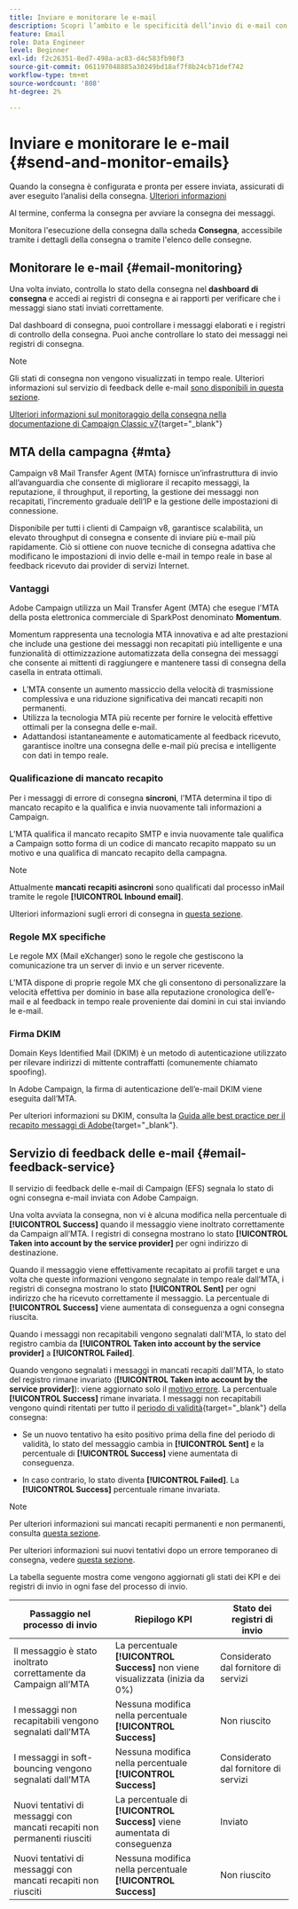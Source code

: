 ```yaml
---
title: Inviare e monitorare le e-mail
description: Scopri l’ambito e le specificità dell’invio di e-mail con Adobe Campaign
feature: Email
role: Data Engineer
level: Beginner
exl-id: f2c26351-8ed7-498a-ac83-d4c583fb98f3
source-git-commit: 061197048885a30249bd18af7f8b24cb71def742
workflow-type: tm+mt
source-wordcount: '808'
ht-degree: 2%

---
```



# Inviare e monitorare le e-mail  {#send-and-monitor-emails}

Quando la consegna è configurata e pronta per essere inviata, assicurati di aver eseguito l’analisi della consegna. [Ulteriori informazioni](delivery-analysis.md)

Al termine, conferma la consegna per avviare la consegna dei messaggi.

Monitora l&#39;esecuzione della consegna dalla scheda **Consegna**, accessibile tramite i dettagli della consegna o tramite l&#39;elenco delle consegne.

## Monitorare le e-mail {#email-monitoring}

Una volta inviato, controlla lo stato della consegna nel **dashboard di consegna** e accedi ai registri di consegna e ai rapporti per verificare che i messaggi siano stati inviati correttamente.

Dal dashboard di consegna, puoi controllare i messaggi elaborati e i registri di controllo della consegna. Puoi anche controllare lo stato dei messaggi nei registri di consegna.

>[!NOTE]
>
>Gli stati di consegna non vengono visualizzati in tempo reale. Ulteriori informazioni sul servizio di feedback delle e-mail [sono disponibili in questa sezione](#email-feedback-service).


[Ulteriori informazioni sul monitoraggio della consegna nella documentazione di Campaign Classic v7](https://experienceleague.adobe.com/docs/campaign-classic/using/sending-messages/key-steps-when-creating-a-delivery/delivery-bestpractices/track-and-monitor.html){target="_blank"}

## MTA della campagna {#mta}

Campaign v8 Mail Transfer Agent (MTA) fornisce un’infrastruttura di invio all’avanguardia che consente di migliorare il recapito messaggi, la reputazione, il throughput, il reporting, la gestione dei messaggi non recapitati, l’incremento graduale dell’IP e la gestione delle impostazioni di connessione.

Disponibile per tutti i clienti di Campaign v8, garantisce scalabilità, un elevato throughput di consegna e consente di inviare più e-mail più rapidamente. Ciò si ottiene con nuove tecniche di consegna adattiva che modificano le impostazioni di invio delle e-mail in tempo reale in base al feedback ricevuto dai provider di servizi Internet.

### Vantaggi

Adobe Campaign utilizza un Mail Transfer Agent (MTA) che esegue l&#39;MTA della posta elettronica commerciale di SparkPost denominato **Momentum**.

Momentum rappresenta una tecnologia MTA innovativa e ad alte prestazioni che include una gestione dei messaggi non recapitati più intelligente e una funzionalità di ottimizzazione automatizzata della consegna dei messaggi che consente ai mittenti di raggiungere e mantenere tassi di consegna della casella in entrata ottimali.

* L’MTA consente un aumento massiccio della velocità di trasmissione complessiva e una riduzione significativa dei mancati recapiti non permanenti.
* Utilizza la tecnologia MTA più recente per fornire le velocità effettive ottimali per la consegna delle e-mail.
* Adattandosi istantaneamente e automaticamente al feedback ricevuto, garantisce inoltre una consegna delle e-mail più precisa e intelligente con dati in tempo reale.

### Qualificazione di mancato recapito

Per i messaggi di errore di consegna **sincroni**, l&#39;MTA determina il tipo di mancato recapito e la qualifica e invia nuovamente tali informazioni a Campaign.

L’MTA qualifica il mancato recapito SMTP e invia nuovamente tale qualifica a Campaign sotto forma di un codice di mancato recapito mappato su un motivo e una qualifica di mancato recapito della campagna.

>[!NOTE]
>
>Attualmente **mancati recapiti asincroni** sono qualificati dal processo inMail tramite le regole **[!UICONTROL Inbound email]**.

Ulteriori informazioni sugli errori di consegna in [questa sezione](delivery-failures.md).


### Regole MX specifiche

Le regole MX (Mail eXchanger) sono le regole che gestiscono la comunicazione tra un server di invio e un server ricevente.

L’MTA dispone di proprie regole MX che gli consentono di personalizzare la velocità effettiva per dominio in base alla reputazione cronologica dell’e-mail e al feedback in tempo reale proveniente dai domini in cui stai inviando le e-mail.

### Firma DKIM

Domain Keys Identified Mail (DKIM) è un metodo di autenticazione utilizzato per rilevare indirizzi di mittente contraffatti (comunemente chiamato spoofing).

In Adobe Campaign, la firma di autenticazione dell’e-mail DKIM viene eseguita dall’MTA.

Per ulteriori informazioni su DKIM, consulta la [Guida alle best practice per il recapito messaggi di Adobe](https://experienceleague.adobe.com/docs/deliverability-learn/deliverability-best-practice-guide/transition-process/infrastructure.html#authentication){target="_blank"}.

## Servizio di feedback delle e-mail {#email-feedback-service}

Il servizio di feedback delle e-mail di Campaign (EFS) segnala lo stato di ogni consegna e-mail inviata con Adobe Campaign.

Una volta avviata la consegna, non vi è alcuna modifica nella percentuale di **[!UICONTROL Success]** quando il messaggio viene inoltrato correttamente da Campaign all’MTA. I registri di consegna mostrano lo stato **[!UICONTROL Taken into account by the service provider]** per ogni indirizzo di destinazione.

Quando il messaggio viene effettivamente recapitato ai profili target e una volta che queste informazioni vengono segnalate in tempo reale dall’MTA, i registri di consegna mostrano lo stato **[!UICONTROL Sent]** per ogni indirizzo che ha ricevuto correttamente il messaggio. La percentuale di **[!UICONTROL Success]** viene aumentata di conseguenza a ogni consegna riuscita.

Quando i messaggi non recapitabili vengono segnalati dall&#39;MTA, lo stato del registro cambia da **[!UICONTROL Taken into account by the service provider]** a **[!UICONTROL Failed]**<!-- and the **[!UICONTROL Bounces + errors]** percentage is increased accordingly-->.

Quando vengono segnalati i messaggi in mancati recapiti dall&#39;MTA, lo stato del registro rimane invariato (**[!UICONTROL Taken into account by the service provider]**): viene aggiornato solo il [motivo errore](delivery-failures.md#delivery-failure-reasons)<!-- and the **[!UICONTROL Bounces + errors]** percentage is increased accordingly-->. La percentuale **[!UICONTROL Success]** rimane invariata. I messaggi non recapitabili vengono quindi ritentati per tutto il [periodo di validità](https://experienceleague.adobe.com/docs/campaign-classic/using/sending-messages/key-steps-when-creating-a-delivery/steps-sending-the-delivery.html#defining-validity-period){target="_blank"} della consegna:

* Se un nuovo tentativo ha esito positivo prima della fine del periodo di validità, lo stato del messaggio cambia in **[!UICONTROL Sent]** e la percentuale di **[!UICONTROL Success]** viene aumentata di conseguenza.

* In caso contrario, lo stato diventa **[!UICONTROL Failed]**. La **[!UICONTROL Success]** <!--and **[!UICONTROL Bounces + errors]** --> percentuale rimane invariata.

>[!NOTE]
>
>Per ulteriori informazioni sui mancati recapiti permanenti e non permanenti, consulta [questa sezione](delivery-failures.md#delivery-failure-reasons).
>
>Per ulteriori informazioni sui nuovi tentativi dopo un errore temporaneo di consegna, vedere [questa sezione](delivery-failures.md#retries).

La tabella seguente mostra come vengono aggiornati gli stati dei KPI e dei registri di invio in ogni fase del processo di invio.

| Passaggio nel processo di invio | Riepilogo KPI | Stato dei registri di invio |
|--- |--- |--- |
| Il messaggio è stato inoltrato correttamente da Campaign all’MTA | La percentuale **[!UICONTROL Success]** non viene visualizzata (inizia da 0%) | Considerato dal fornitore di servizi |
| I messaggi non recapitabili vengono segnalati dall’MTA | Nessuna modifica nella percentuale **[!UICONTROL Success]** | Non riuscito |
| I messaggi in soft-bouncing vengono segnalati dall’MTA | Nessuna modifica nella percentuale **[!UICONTROL Success]** | Considerato dal fornitore di servizi |
| Nuovi tentativi di messaggi con mancati recapiti non permanenti riusciti | La percentuale di **[!UICONTROL Success]** viene aumentata di conseguenza | Inviato |
| Nuovi tentativi di messaggi con mancati recapiti non riusciti | Nessuna modifica nella percentuale **[!UICONTROL Success]** | Non riuscito |
